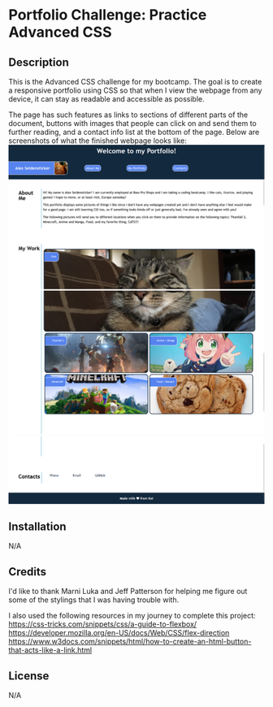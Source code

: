 # Portfolio Challenge: Practice Advanced CSS

## Description

This is the Advanced CSS challenge for my bootcamp. The goal is to create a responsive portfolio using CSS so that when I view the webpage from any device, it can stay as readable and accessible as possible.

The page has such features as links to sections of different parts of the document, buttons with images that people can click on and send them to further reading, and a contact info list at the bottom of the page. Below are screenshots of what the finished webpage looks like:
![Portfolio Preview](./assets/images/portfolioScreenshot1.png)
![Portfolio Preview](./assets/images/portfolioScreenshot2.png)
![Portfolio Preview](./assets/images/portfolioScreenshot3.png)

## Installation

N/A

## Credits

I'd like to thank Marni Luka and Jeff Patterson for helping me figure out some of the stylings that I was having trouble with.

I also used the following resources in my journey to complete this project:
https://css-tricks.com/snippets/css/a-guide-to-flexbox/
https://developer.mozilla.org/en-US/docs/Web/CSS/flex-direction
https://www.w3docs.com/snippets/html/how-to-create-an-html-button-that-acts-like-a-link.html

## License

N/A
